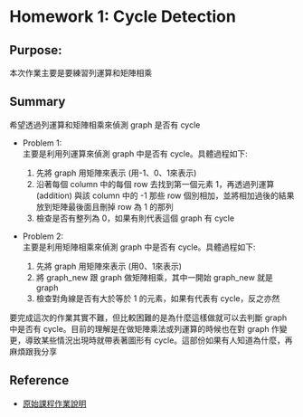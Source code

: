 # Homework 1: Cycle Detection

## Purpose:

本次作業主要是要練習列運算和矩陣相乘

## Summary

希望透過列運算和矩陣相乘來偵測 graph 是否有 cycle

- Problem 1:  
主要是利用列運算來偵測 graph 中是否有 cycle。具體過程如下:  
  
  1. 先將 graph 用矩陣來表示 (用-1、0、1來表示)  
  2. 沿著每個 column 中的每個 row 去找到第一個元素 1，再透過列運算 (addition) 與該 column 中的 -1 那些 row 個別相加，並將相加過後的結果放到矩陣最後面且刪掉 row 為 1 的那列  
  3. 檢查是否有整列為 0，如果有則代表這個 graph 有 cycle

- Problem 2:  
主要是利用矩陣相乘來偵測 graph 中是否有 cycle。具體過程如下:  
  
  1. 先將 graph 用矩陣來表示 (用0、1來表示)  
  2. 將 graph_new 跟 graph 做矩陣相乘，其中一開始 graph_new 就是 graph  
  3. 檢查對角線是否有大於等於 1 的元素，如果有代表有 cycle，反之亦然

要完成這次的作業其實不難，但比較困難的是為什麼這樣做就可以去判斷 graph 中是否有 cycle。目前的理解是在做矩陣乘法或列運算的時候也在對 graph 作變更，導致某些情況出現時就帶表著圖形有 cycle。這部份如果有人知道為什麼，再麻煩跟我分享

## Reference

- [原始課程作業說明](https://docs.google.com/presentation/d/17AuUeKUYrFjQYipT7ixQfETZO0D0TD13YampykFZCww/edit#slide=id.p13)